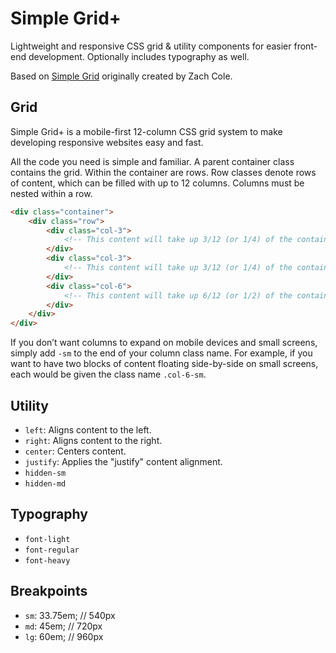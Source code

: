 # Simple Grid+

Lightweight and responsive CSS grid & utility components for easier front-end development. Optionally includes typography as well.

Based on [Simple Grid](https://github.com/zachacole/Simple-Grid) originally created by Zach Cole.

## Grid

Simple Grid+ is a mobile-first 12-column CSS grid system to make developing responsive websites easy and fast.

All the code you need is simple and familiar. A parent container class contains the grid. Within the container are rows. Row classes denote rows of content, which can be filled with up to 12 columns. Columns must be nested within a row.

```HTML
<div class="container">
	<div class="row">
		<div class="col-3">
			<!-- This content will take up 3/12 (or 1/4) of the container -->
		</div>
		<div class="col-3">
			<!-- This content will take up 3/12 (or 1/4) of the container -->
		</div>
		<div class="col-6">
			<!-- This content will take up 6/12 (or 1/2) of the container -->
		</div>
	</div>
</div>
```

If you don’t want columns to expand on mobile devices and small screens, simply add `-sm` to the end of your column class name. For example, if you want to have two blocks of content floating side-by-side on small screens, each would be given the class name `.col-6-sm`.

## Utility

- `left`: Aligns content to the left.
- `right`: Aligns content to the right.
- `center`: Centers content.
- `justify`: Applies the "justify" content alignment.
- `hidden-sm`
- `hidden-md`

## Typography

- `font-light`
- `font-regular`
- `font-heavy`

## Breakpoints

- `sm`: 33.75em; // 540px
- `md`: 45em; // 720px
- `lg`: 60em; // 960px
